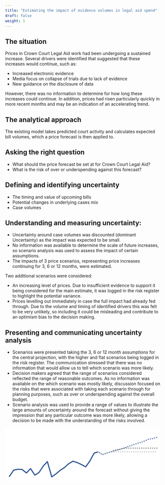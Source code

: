```yaml
---
title: "Estimating the impact of evidence volumes in legal aid spend"
draft: false
weight: 1
---
```


## The situation

Prices in Crown Court Legal Aid work had been undergoing a sustained increase. Several drivers were identified that suggested that these increases would continue, such as:

* Increased electronic evidence
* Media focus on collapse of trials due to lack of evidence
* New guidance on the disclosure of data

However, there was no information to determine for how long these increases could continue. In addition, prices had risen particularly quickly in more recent months and may be an indication of an accelerating trend.

## The analytical approach

The existing model takes predicted court activity and calculates expected bill volumes, which a price forecast is then applied to.

## Asking the right question

* What should the price forecast be set at for Crown Court Legal Aid?
* What is the risk of over or underspending against this forecast?

## Defining and identifying uncertainty

* The timing and value of upcoming bills
* Potential changes in underlying cases mix
* Case volumes

## Understanding and measuring uncertainty:

* Uncertainty around case volumes was discounted (dominant Uncertainty) as the impact was expected to be small.
* No information was available to determine the scale of future increases, so scenario analysis was used to assess the impact of certain assumptions.
* The impacts of 3 price scenarios, representing price increases continuing for 3, 6 or 12 months, were estimated.

Two additional scenarios were considered:

* An increasing level of prices. Due to insufficient evidence to support it being considered for the main estimate, it was logged in the risk register to highlight the potential variance.
* Prices levelling out immediately in case the full impact had already fed through. Due to the volume and timing of identified drivers this was felt to be very unlikely, so including it could be misleading and contribute to an optimism bias to the decision making.

## Presenting and communicating uncertainty analysis

* Scenarios were presented taking the 3, 6 or 12 month assumptions for the central projection, with the higher and flat scenarios being logged in the risk register. The communication stressed that there was no information that would allow us to tell which scenario was more likely.
* Decision makers agreed that the range of scenarios considered reflected the range of reasonable outcomes.
As no information was available on the which scenario was mostly likely, discussion focused on the risks that were associated with taking each scenario through for planning purposes, such as over or underspending against the overall budget.
* Scenario analysis was used to provide a range of values to illustrate the large amounts of uncertainty around the forecast without giving the impression that any particular outcome was more likely, allowing a decision to be made with the understanding of the risks involved.

<center>

![Example output from a scenario analysis indicating projected spend under different assumptions](images/legal_aid.png)

</center>
